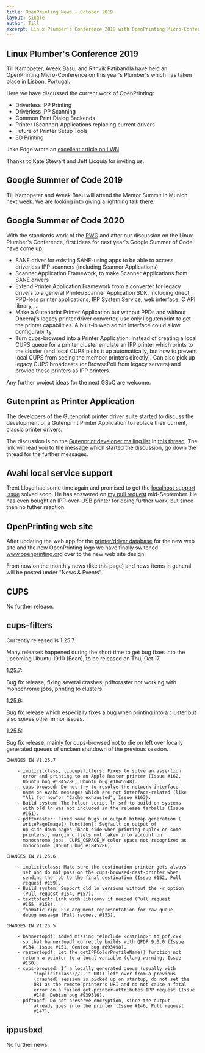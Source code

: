 ```yaml
---
title: OpenPrinting News - October 2019
layout: single
author: Till
excerpt: Linux Plumber's Conference 2019 with OpenPrinting Micro-Conference, first project ideas for Google Summer of Code 2020, Gutenprint as native Printer Application, Avahi local service support continued, OpenPrinting web site switched over to the new design, cups-filters 1.25.7
---
```


## Linux Plumber's Conference 2019

Till Kamppeter, Aveek Basu, and Rithvik Patibandla have held an OpenPrinting Micro-Conference on this year's Plumber's which has taken place in Lisbon, Portugal.

Here we have discussed the current work of OpenPrinting:

- Driverless IPP Printing
- Driverless IPP Scanning
- Common Print Dialog Backends
- Printer (Scanner) Applications replacing current drivers
- Future of Printer Setup Tools
- 3D Printing

Jake Edge wrote an [excellent article on LWN](https://lwn.net/SubscriberLink/798916/300a5c0bc4caa815/).

Thanks to Kate Stewart and Jeff Licquia for inviting us.


## Google Summer of Code 2019

Till Kamppeter and Aveek Basu will attend the Mentor Summit in Munich next week. We are looking into giving a lightning talk there.


## Google Summer of Code 2020

With the standards work of the [PWG](http://www.pwg.org/) and after our discussion on the Linux Plumber's Conference, first ideas for next year's Google Summer of Code have come up:

- SANE driver for existing SANE-using apps to be able to access driverless IPP scanners (including Scanner Applications)
- Scanner Application Framework, to make Scanner Applications from SANE drivers
- Extend Printer Application Framework from a converter for legacy drivers to a general Printer/Scanner Application SDK, including direct, PPD-less printer applications, IPP System Service, web interface, C API library, ...
- Make a Gutenprint Printer Application but without PPDs and without Dheeraj's legacy printer driver converter, use only libgutenprint to get the printer capabilities. A built-in web admin interface could allow configurability.
- Turn cups-browsed into a Printer Application: Instead of creating a local CUPS queue for a printer cluster emulate an IPP printer which prints to the cluster (and local CUPS picks it up automatically, but how to prevent local CUPS from seeing the member printers directly). Can also pick up legacy CUPS broadcasts (or BrowsePoll from legacy servers) and provide these printers as IPP printers.

Any further project ideas for the next GSoC are welcome.


## Gutenprint as Printer Application

The developers of the Gutenprint printer driver suite started to discuss the development of a Gutenprint Printer Application to replace their current, classic printer drivers.

The discussion is on the [Gutenprint developer mailing list](https://lists.sourceforge.net/lists/listinfo/gimp-print-devel) in [this thread](https://sourceforge.net/p/gimp-print/mailman/gimp-print-devel/thread/20190925140150.GB15422%40shaftnet.org/#msg36771277). The link will lead you to the message which started the discussion, go down the thread for the further messages.


## Avahi local service support

Trent Lloyd had some time again and promised to get the [localhost support issue](https://github.com/lathiat/avahi/issues/125) solved soon. He has answered on [my pull request](https://github.com/lathiat/avahi/pull/161) mid-September. He has even bought an IPP-over-USB printer for doing further work, but since then no futher reaction.


## OpenPrinting web site

After updating the web app for the [printer/driver database](http://www.openprinting.org/printers) for the new web site and the new OpenPrinting logo we have finally switched www.openprinting.org over to the new web site design!

From now on the monthly news (like this page) and news items in general will be posted under "News & Events".


## CUPS

No further release.


## cups-filters

Currently released is 1.25.7.

Many releases happened during the short time to get bug fixes into the upcoming Ubuntu 19.10 (Eoan), to be released on Thu, Oct 17.

1.25.7:

Bug fix release, fixing several crashes, pdftoraster not working with monochrome jobs, printing to clusters.

1.25.6:

Bug fix release which especially fixes a bug when printing into a cluster but also soives other minor issues.

1.25.5:

Bug fix release, mainly for cups-browsed not to die on left over locally generated queues of unclaen shutdown of the previous session.

```
CHANGES IN V1.25.7

	- implicitclass, libcupsfilters: Fixes to solve an assertion
	  error and printing to an Apple Raster printer (Issue #162,
	  Ubuntu bug #1845286, Ubuntu bug #1845548).
	- cups-browsed: Do not try to resolve the network interface
	  name on Avahi messages which are not interface-related (like
	  "All for now"or "Cache exhausted", Issue #163).
	- Build system: The helper script ln-srf to build on systems
	  with old ln was not included in the release tarballs (Issue
	  #161).
	- pdftoraster: Fixed some bugs in output bitmap generation (
	  writePageImage() function): Segfault on output of
	  up-side-down pages (back side when printing duplex on some
	  printers), margin offsets not taken into account on
	  monochrome jobs, CUPS_CSPACE_W color space not recognized as
	  monochrome (Ubuntu bug #1845286).

CHANGES IN V1.25.6

	- implicitclass: Make sure the destination printer gets always
	  set and do not pass on the cups-browsed-dest-printer when
	  sending the job to the final destination (Issue #152, Pull
	  request #159).
	- Build system: Support old ln versions without the -r option
	  (Pull request #154, #157).
	- texttotext: Link with libiconv if needed (Pull request
	  #155, #158).
	- foomatic-rip: Fix argument representation for raw queue
	  debug mesaage (Pull request #153).

CHANGES IN V1.25.5

	- bannertopdf: Added missing "#include <cstring>" to pdf.cxx
	  so that bannertopdf correctly builds with QPDF 9.0.0 (Issue
	  #134, Issue #151, Gentoo bug #693498).
	- rastertopdf: Let the getIPPColorProfileName() function not
	  return a pointer to a local variable (clang warning, Issue
	  #150).
	- cups-browsed: If a locally generated queue (usually with
          "implicitclass://..." URI) left over from a previous
          (crashed) session is picked up on startup, do not set the
          URI as the remote printer's URI and do not cause a fatal
          error on a failed get-printer-attributes IPP request (Issue
          #148, Debian bug #939316).
	- pdftopdf: Do not preserve encryption, since the output
          already goes into the printer (Issue #146, Pull request
          #147).
```

## ippusbxd

No further news.
